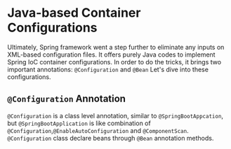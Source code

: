 # Java-based Container Configurations

Ultimately, Spring framework went a step further to eliminate any inputs on XML-based configuration files.
It offers purely Java codes to implement Spring IoC container configurations.
In order to do the tricks, it brings two important annotations: `@Configuration` and `@Bean`
Let's dive into these configurations.<br>

## `@Configuration` Annotation
`@Configuration` is a class level annotation, similar to `@SpringBootAppcation`, but `@SpringBootApplication` is like
combination of `@Configuration`,`@EnableAutoConfiguration` and `@ComponentScan`.
`@Configuration` class declare beans through `@Bean` annotation methods. 
